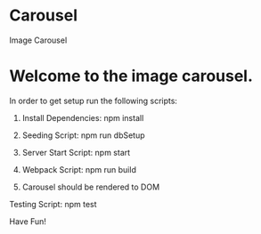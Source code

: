 # Carousel
Image Carousel

# Welcome to the image carousel.

In order to get setup run the following scripts:

1) Install Dependencies: npm install

2) Seeding Script: npm run dbSetup

3) Server Start Script: npm start

4) Webpack Script: npm run build

5) Carousel should be rendered to DOM


Testing Script: npm test

Have Fun!

